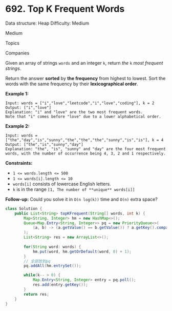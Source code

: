 # 692. Top K Frequent Words

Data structure: Heap
Difficulty: Medium

Medium

Topics

Companies

Given an array of strings `words` and an integer `k`, return *the* `k` *most frequent strings*.

Return the answer **sorted** by **the frequency** from highest to lowest. Sort the words with the same frequency by their **lexicographical order**.

**Example 1:**

```
Input: words = ["i","love","leetcode","i","love","coding"], k = 2
Output: ["i","love"]
Explanation: "i" and "love" are the two most frequent words.
Note that "i" comes before "love" due to a lower alphabetical order.

```

**Example 2:**

```
Input: words = ["the","day","is","sunny","the","the","the","sunny","is","is"], k = 4
Output: ["the","is","sunny","day"]
Explanation: "the", "is", "sunny" and "day" are the four most frequent words, with the number of occurrence being 4, 3, 2 and 1 respectively.

```

**Constraints:**

- `1 <= words.length <= 500`
- `1 <= words[i].length <= 10`
- `words[i]` consists of lowercase English letters.
- `k` is in the range `[1, The number of **unique** words[i]]`

**Follow-up:** Could you solve it in `O(n log(k))` time and `O(n)` extra space?

```java
class Solution {
    public List<String> topKFrequent(String[] words, int k) {
        Map<String, Integer> hm = new HashMap<>();
        Queue<Map.Entry<String, Integer>> pq = new PriorityQueue<>(
            (a, b) -> (a.getValue() == b.getValue()) ? a.getKey().compareTo(b.getKey()) : b.getValue() - a.getValue()
        );
        List<String> res = new ArrayList<>();
        
        for(String word: words) {
            hm.put(word, hm.getOrDefault(word, 0) + 1);
        }
        // 全部放到pq
        pq.addAll(hm.entrySet());

        while(k-- > 0) {
            Map.Entry<String, Integer> entry = pq.poll();
            res.add(entry.getKey());
        }
        return res;
    }
}
```